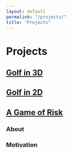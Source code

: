 ```yaml
---
layout: default
permalink: "/projects/"
title: "Projects"
---
```


Projects
========

<a href="https://azhb.github.io/projects/Golf3D"> Golf in 3D </a>
--------

<a href="https://azhb.github.io/projects/Golf2D"> Golf in 2D </a>
--------

<a href="https://azhb.github.io/projects/risk"> A Game of Risk </a>
--------
### About
### Motivation
